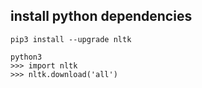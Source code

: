 ## install python dependencies

```
pip3 install --upgrade nltk

python3
>>> import nltk
>>> nltk.download('all')
```
